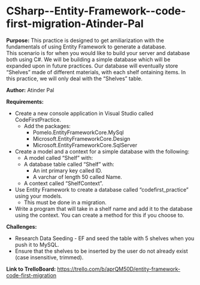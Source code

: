 # CSharp--Entity-Framework--code-first-migration-Atinder-Pal

**Purpose:** This practice is designed to get amiliarization with the fundamentals of using Entity Framework to generate a database.  
This scenario is for when you would like to build your server and database both using C#. 
We will be building a simple database which will be expanded upon in future practices. 
Our database will eventually store “Shelves” made of different materials, with each shelf ontaining items. 
In this practice, we will only deal with the “Shelves” table.

**Author:** Atinder Pal

**Requirements:**
* Create a new console application in Visual Studio called CodeFirstPractice.
  * Add the packages:
    * Pomelo.EntityFrameworkCore.MySql
    * Microsoft.EntityFrameworkCore.Design
    * Microsoft.EntityFrameworkCore.SqlServer
* Create a model and a context for a simple database with the following:
  * A model called “Shelf” with:
  * A database table called “Shelf” with:
    * An int primary key called ID.
    * A varchar of length 50 called Name.
  * A context called “ShelfContext”.
* Use Entity Framework to create a database called “codefirst_practice” using your models.
  * This must be done in a migration.
* Write a program that will take in a shelf name and add it to the database using the context. You can create a method for this if you choose to.

**Challenges:**
* Research Data Seeding - EF and seed the table with 5 shelves when you push it to MySQL.
* Ensure that the shelves to be inserted by the user do not already exist (case insensitive, trimmed).


**Link to TrelloBoard:** https://trello.com/b/aprQM50D/entity-framework-code-first-migration
